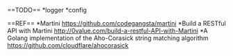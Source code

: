 ==TODO==
*logger
*config

==REF==
*Martini https://github.com/codegangsta/martini
*Build a RESTful API with Martini http://0value.com/build-a-restful-API-with-Martini
*A Golang implementation of the Aho-Corasick string matching algorithm https://github.com/cloudflare/ahocorasick